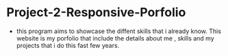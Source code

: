 # Project-2-Responsive-Porfolio

- this program aims to showcase the diffent skills that i already know.
This website is my porfolio that include the details about me ,
skills and my projects that i do this fast few years.
